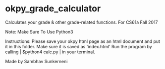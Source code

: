 # okpy_grade_calculator
Calculates your grade &amp; other grade-related functions. For CS61a Fall 2017

Note: Make Sure To Use Python3

Instructions: 
Please save your okpy html page as an html document and put it in this folder.
Make sure it is saved as 'index.html'
Run the program by calling | $python4 calc.py | in your terminal.

Made by Sambhav Sunkerneni
